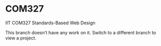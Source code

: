 # COM327
IIT COM327 Standards-Based Web Design

This branch doesn’t have any work on it. Switch to a different branch to view a project.

